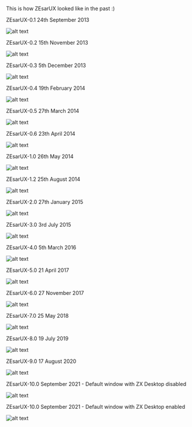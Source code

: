 This is how ZEsarUX looked like in the past :)


ZEsarUX-0.1 24th September 2013

![alt text](https://github.com/chernandezba/zesarux/raw/main/screenshots/screenshot-ZEsarUX-0.1.png "screenshot-ZEsarUX-0.1")


ZEsarUX-0.2 15th November 2013

![alt text](https://github.com/chernandezba/zesarux/raw/main/screenshots/screenshot-ZEsarUX-0.2.png "screenshot-ZEsarUX-0.2")


ZEsarUX-0.3 5th December 2013

![alt text](https://github.com/chernandezba/zesarux/raw/main/screenshots/screenshot-ZEsarUX-0.3.png "screenshot-ZEsarUX-0.3")


ZEsarUX-0.4 19th February 2014

![alt text](https://github.com/chernandezba/zesarux/raw/main/screenshots/screenshot-ZEsarUX-0.4.png "screenshot-ZEsarUX-0.4")


ZEsarUX-0.5 27th March 2014

![alt text](https://github.com/chernandezba/zesarux/raw/main/screenshots/screenshot-ZEsarUX-0.5.png "screenshot-ZEsarUX-0.5")


ZEsarUX-0.6 23th April 2014

![alt text](https://github.com/chernandezba/zesarux/raw/main/screenshots/screenshot-ZEsarUX-0.6.png "screenshot-ZEsarUX-0.6")


ZEsarUX-1.0 26th May 2014

![alt text](https://github.com/chernandezba/zesarux/raw/main/screenshots/screenshot-ZEsarUX-1.0.png "screenshot-ZEsarUX-1.0")


ZEsarUX-1.2 25th August 2014

![alt text](https://github.com/chernandezba/zesarux/raw/main/screenshots/screenshot-ZEsarUX-1.2.png "screenshot-ZEsarUX-1.2")


ZEsarUX-2.0 27th January 2015

![alt text](https://github.com/chernandezba/zesarux/raw/main/screenshots/screenshot-ZEsarUX-2.0.png "screenshot-ZEsarUX-2.0")


ZEsarUX-3.0 3rd July 2015

![alt text](https://github.com/chernandezba/zesarux/raw/main/screenshots/screenshot-ZEsarUX-3.0.png "screenshot-ZEsarUX-3.0")


ZEsarUX-4.0 5th March 2016

![alt text](https://github.com/chernandezba/zesarux/raw/main/screenshots/screenshot-ZEsarUX-4.0.png "screenshot-ZEsarUX-4.0")


ZEsarUX-5.0 21 April 2017

![alt text](https://github.com/chernandezba/zesarux/raw/main/screenshots/screenshot-ZEsarUX-5.0.png "screenshot-ZEsarUX-5.0")


ZEsarUX-6.0 27 November 2017

![alt text](https://github.com/chernandezba/zesarux/raw/main/screenshots/screenshot-ZEsarUX-6.0.png "screenshot-ZEsarUX-6.0")


ZEsarUX-7.0 25 May 2018

![alt text](https://github.com/chernandezba/zesarux/raw/main/screenshots/screenshot-ZEsarUX-7.0.png "screenshot-ZEsarUX-7.0")


ZEsarUX-8.0 19 July 2019

![alt text](https://github.com/chernandezba/zesarux/raw/main/screenshots/screenshot-ZEsarUX-8.0.png "screenshot-ZEsarUX-8.0")


ZEsarUX-9.0 17 August 2020

![alt text](https://github.com/chernandezba/zesarux/raw/main/screenshots/screenshot-ZEsarUX-9.0.png "screenshot-ZEsarUX-9.0")


ZEsarUX-10.0 September 2021 - Default window with ZX Desktop disabled

![alt text](https://github.com/chernandezba/zesarux/raw/main/screenshots/screenshot-ZEsarUX-10.0_no_zxdesktop.png "screenshot-ZEsarUX-10.0_no_zxdesktop")


ZEsarUX-10.0 September 2021 - Default window with ZX Desktop enabled

![alt text](https://github.com/chernandezba/zesarux/raw/main/screenshots/screenshot-ZEsarUX-10.0_zxdesktop.png "screenshot-ZEsarUX-10.0_zxdesktop")
